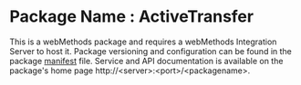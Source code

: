 # Package Name : ActiveTransfer
This is a webMethods package and requires a webMethods Integration Server to host it. Package versioning and configuration can be found in the package [manifest](./ActiveTransfer/manifest.v3) file. Service and API documentation is available on the package's home page http://&lt;server&gt;:&lt;port&gt;/&lt;packagename>.